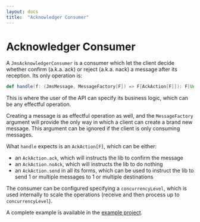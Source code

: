 ```yaml
---
layout: docs
title:  "Acknowledger Consumer"
---
```


# Acknowledger Consumer

A `JmsAcknowledgerConsumer` is a consumer which let the client decide whether confirm (a.k.a. ack) or reject (a.k.a. nack) a message after its reception.
Its only operation is:

```scala
def handle(f: (JmsMessage, MessageFactory[F]) => F[AckAction[F]]): F[Unit]
```

This is where the user of the API can specify its business logic, which can be any effectful operation.

Creating a message is as effectful operation as well, and the `MessageFactory` argument will provide the only way in which a client can create a brand new message. This argument can be ignored if the client is only consuming messages.

What `handle` expects is an `AckAction[F]`, which can be either:
- an `AckAction.ack`, which will instructs the lib to confirm the message
- an `AckAction.noAck`, which will instructs the lib to do nothing
- an `AckAction.send` in all its forms, which can be used to instruct the lib to send 1 or multiple messages to 1 or multiple destinations

The consumer can be configured specifying a `concurrencyLevel`, which is used internally to scale the operations (receive and then process up to `concurrencyLevel`).

A complete example is available in the [example project](https://github.com/fp-in-bo/jms4s/blob/main/examples/src/main/scala/AckConsumerExample.scala).
